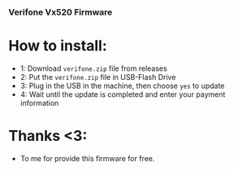 ### Verifone Vx520 Firmware

# How to install:

- 1: Download `verifone.zip` file from releases
- 2: Put the `verifone.zip` file in USB-Flash Drive
- 3: Plug in the USB in the machine, then choose `yes` to update
- 4: Wait until the update is completed and enter your payment information

</hr>

# Thanks <3:

- To me for provide this firmware for free.
